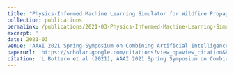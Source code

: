 ```yaml
---
title: "Physics-Informed Machine Learning Simulator for Wildfire Propagation"
collection: publications
permalink: /publications/2021-03-Physics-Informed-Machine-Learning-Simulator-for-Wildfire-Propagation
excerpt: ''
date: 2021-03
venue: 'AAAI 2021 Spring Symposium on Combining Artificial Intelligence and Machine Learning with Physical Sciences'
paperurl: 'https://scholar.google.com/citations?view_op=view_citation&hl=en&user=rTk6DZgAAAAJ&sortby=pubdate&citation_for_view=rTk6DZgAAAAJ:qjMakFHDy7sC&gmla=AJsN-F4XlU6Ew2u8lbABcn7160wrgWpicNvWDg6qe1Z2hG_dVY2ir7IRRP_WzPbM9T48HN0E70HaFt_suz2j5_Hjzd01lCmifw8PsQv0zes1pjJLO0JeF3I&sciund=11780103975415497734'
citation: 'L Bottero et al (2021), AAAI 2021 Spring Symposium on Combining Artificial Intelligence and Machine Learning with Physical Sciences'
---
```

